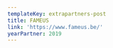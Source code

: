 ```yaml
---
templateKey: extrapartners-post
title: FAMEUS
link: 'https://www.fameus.be/'
yearPartner: 2019
---
```

